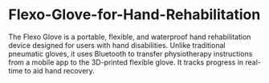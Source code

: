 # Flexo-Glove-for-Hand-Rehabilitation
The Flexo Glove is a portable, flexible, and waterproof hand rehabilitation device designed for users with hand disabilities. Unlike traditional pneumatic gloves, it uses Bluetooth to transfer physiotherapy instructions from a mobile app to the 3D-printed flexible glove. It tracks progress in real-time to aid hand recovery.
